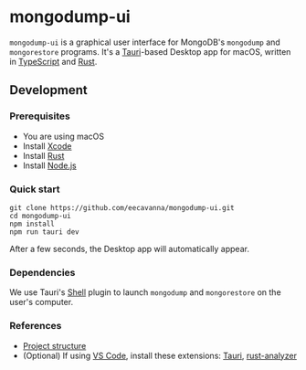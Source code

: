 # mongodump-ui

`mongodump-ui` is a graphical user interface for MongoDB's `mongodump` and `mongorestore` programs. It's a [Tauri](https://tauri.app/)-based Desktop app for macOS, written in [TypeScript](https://www.typescriptlang.org/) and [Rust](https://tauri.app/start/prerequisites/#rust).

## Development

### Prerequisites

- You are using macOS
- Install [Xcode](https://tauri.app/start/prerequisites/#macos)
- Install [Rust](https://tauri.app/start/prerequisites/#rust)
- Install [Node.js](https://tauri.app/start/prerequisites/#nodejs)

### Quick start

```shell
git clone https://github.com/eecavanna/mongodump-ui.git
cd mongodump-ui
npm install
npm run tauri dev
```

After a few seconds, the Desktop app will automatically appear.

### Dependencies

We use Tauri's [Shell](https://v2.tauri.app/plugin/shell/) plugin to launch `mongodump` and `mongorestore` on the user's computer.

### References

- [Project structure](https://tauri.app/start/project-structure/)
- (Optional) If using [VS Code](https://code.visualstudio.com/), install these extensions: [Tauri](https://marketplace.visualstudio.com/items?itemName=tauri-apps.tauri-vscode), [rust-analyzer](https://marketplace.visualstudio.com/items?itemName=rust-lang.rust-analyzer)
